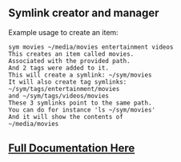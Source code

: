 ## Symlink creator and manager

Example usage to create an item:
```
sym movies ~/media/movies entertainment videos
This creates an item called movies.
Associated with the provided path.
And 2 tags were added to it.
This will create a symlink: ~/sym/movies
It will also create tag symlinks:
~/sym/tags/entertainment/movies
and ~/sym/tags/videos/movies
These 3 symlinks point to the same path.
You can do for instance 'ls ~/sym/movies'
And it will show the contents of
~/media/movies
```

## [Full Documentation Here](https://madprops.github.io/sym/)